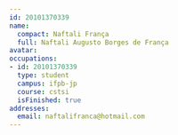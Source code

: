 ```yaml
---
id: 20101370339
name:
  compact: Naftali França
  full: Naftali Augusto Borges de França
avatar:
occupations:
- id: 20101370339
  type: student
  campus: ifpb-jp
  course: cstsi
  isFinished: true
addresses:
  email: naftalifranca@hotmail.com
---
```

